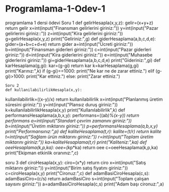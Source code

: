 # Programlama-1-Odev-1
programlama 1 dersi ödevi
Soru 1
def gelirHesapla(x,y,z):
    gelir=(x+y+z)
    return gelir
x=int(input("Finansman gelirlerini giriniz:"))
y=int(input("Pazar gelirlerini giriniz::"))
z=int(input("Kira gelirlerini giriniz:"))
g=gelirHesapla(x,y,z)
print("Geliriniz:",g)
def giderHesaplama(a,b,c,d,e):
    gider=(a+b+c+d+e)
    return gider
a=int(input("Ücreti giriniz:"))
b=int(input("Finansman giderleri giriniz:"))
c=int(input("Pazar giderleri giriniz:"))
d=int(input("Kira giderlerini giriniz:"))
e=int(input("Muhasebe giderlerini giriniz:"))
gi=giderHesaplama(a,b,c,d,e)
print("Gideriniz:",gi)
def karHesaplama(g,gi):
    kar=(g-gi)
    return kar
k=karHesaplama(g,gi)
print("Karınız:",k)
if (g-gi)==1000:
    print("Ne kar ne de zarar ettiniz.")
elif (g-gi)>1000:
    print("Kar ettiniz.")
else:
    print("Zarar ettiniz.")
    
    Soru 2
    def kullanilabilirlikHesapla(x,y):
   kullanilabilirlik=((x-y)/x)
   return kullanilabilirlik
x=int(input("Planlanmış üretim süresini giriniz:"))
y=int(input("Plansız duruş giriniz:"))
k=kullanilabilirlikHesapla(x,y)
print("Kullanılabilirlik",k)
def performansHesaplama(a,b,x,y):
    performans=((a*b)%(x-y))
    return performans
a=int(input("Standart çevrim zamanını giriniz:"))
b=int(input("Üretim miktarını giriniz:"))
p=performansHesaplama(a,b,x,y)
print("Performansınız:",p)
def kaliteHesaplama(t,r):
    kalite=(t/r)
    return kalite
t=int(input("Sağlam ürün miktarını giriniz:"))
r=int(input("Toplam üretim miktarını giriniz:"))
ka=kaliteHesaplama(t,r)
print("Kaliteniz:",ka)
def oeeHesaplama(k,p,ka):
    oee=(k*p*ka)
    return oee
c=oeeHesaplama(k,p,ka)
print("Ekipman etkinlik oranınız:",c)

soru 3
def ciroHesapla(x,y):
    ciro=(x*y)
    return ciro
x=int(input("Satış miktarını giriniz:"))
y=int(input("Birim satış fiyatını giriniz:"))
c=ciroHesapla(x,y)
print("Cironuz:",c)
def adamBasiCiroHesapla(c,s):
    adamBasiCiro=(c/s)
    return adamBasiCiro
s=int(input("Toplam çalışan sayısını giriniz:"))
a=adamBasiCiroHesapla(c,s)
print("Adam başı cironuz:",a)
